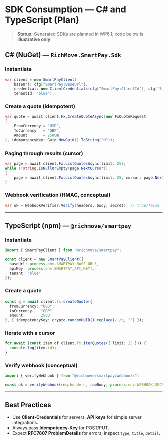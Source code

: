 # SDK Consumption — C# and TypeScript (Plan)

> **Status:** Generated SDKs are planned in WP6.1; code below is **illustrative only**.

## C# (NuGet) — `RichMove.SmartPay.Sdk`

### Instantiate
```csharp
var client = new SmartPayClient(
    baseUrl: cfg["SmartPay:BaseUrl"],
    credential: new ClientCredentials(cfg["SmartPay:ClientId"], cfg["SmartPay:ClientSecret"]),
    tenantId: "blue");
```

### Create a quote (idempotent)
```csharp
var quote = await client.Fx.CreateQuoteAsync(new FxQuoteRequest
{
    FromCurrency = "USD",
    ToCurrency   = "GBP",
    Amount       = 2500m
}, idempotencyKey: Guid.NewGuid().ToString("N"));
```

### Paging through results (cursor)
```csharp
var page = await client.Fx.ListQuotesAsync(limit: 25);
while (!string.IsNullOrEmpty(page.NextCursor))
{
    page = await client.Fx.ListQuotesAsync(limit: 25, cursor: page.NextCursor);
}
```

### Webhook verification (HMAC, conceptual)
```csharp
var ok = WebhookVerifier.Verify(headers, body, secret); // true/false
```

---

## TypeScript (npm) — `@richmove/smartpay`

### Instantiate
```ts
import { SmartPayClient } from "@richmove/smartpay";

const client = new SmartPayClient({
  baseUrl: process.env.SMARTPAY_BASE_URL!,
  apiKey: process.env.SMARTPAY_API_KEY!,
  tenant: "blue"
});
```

### Create a quote
```ts
const q = await client.fx.createQuote({
  fromCurrency: "USD",
  toCurrency:   "GBP",
  amount:       2500
}, { idempotencyKey: crypto.randomUUID().replace(/-/g, "") });
```

### Iterate with a cursor
```ts
for await (const item of client.fx.iterQuotes({ limit: 25 })) {
  console.log(item.id);
}
```

### Verify webhook (conceptual)
```ts
import { verifyWebhook } from "@richmove/smartpay/webhooks";

const ok = verifyWebhook(req.headers, rawBody, process.env.WEBHOOK_SECRET!);
```

---

## Best Practices
- Use **Client‑Credentials** for servers, **API keys** for simple server integrations.
- Always pass **Idempotency‑Key** for POST/PUT.
- Expect **RFC7807 ProblemDetails** for errors; inspect `type`, `title`, `detail`.